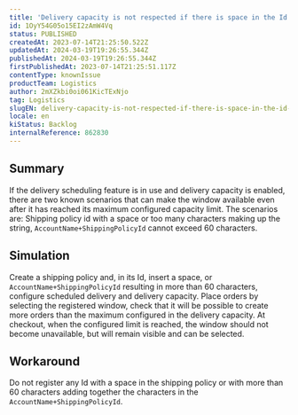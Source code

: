 ```yaml
---
title: 'Delivery capacity is not respected if there is space in the Id of Shipping Policy'
id: 1OyY54G05o15EI2zAmW4Vq
status: PUBLISHED
createdAt: 2023-07-14T21:25:50.522Z
updatedAt: 2024-03-19T19:26:55.344Z
publishedAt: 2024-03-19T19:26:55.344Z
firstPublishedAt: 2023-07-14T21:25:51.117Z
contentType: knownIssue
productTeam: Logistics
author: 2mXZkbi0oi061KicTExNjo
tag: Logistics
slugEN: delivery-capacity-is-not-respected-if-there-is-space-in-the-id-of-shipping-policy
locale: en
kiStatus: Backlog
internalReference: 862830
---
```


## Summary


If the delivery scheduling feature is in use and delivery capacity is enabled, there are two known scenarios that can make the window available even after it has reached its maximum configured capacity limit.
The scenarios are: Shipping policy id with a space or too many characters making up the string, `AccountName+ShippingPolicyId` cannot exceed 60 characters.


##

## Simulation


Create a shipping policy and, in its Id, insert a space, or `AccountName+ShippingPolicyId` resulting in more than 60 characters, configure scheduled delivery and delivery capacity.
Place orders by selecting the registered window, check that it will be possible to create more orders than the maximum configured in the delivery capacity.
At checkout, when the configured limit is reached, the window should not become unavailable, but will remain visible and can be selected.


##

## Workaround


Do not register any Id with a space in the shipping policy or with more than 60 characters adding together the characters in the `AccountName+ShippingPolicyId`.





